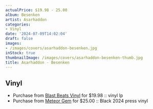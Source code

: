 ```yaml
---
actualPrice: $19.98 - 25.00
album: Besenken
artist: Asarhaddon
categories:
- Vinyl
date: '2024-07-09T14:02:04'
draft: false
images:
- /images/covers/asarhaddon-besenken.jpg
inStock: true
thumbnailImage: /images/covers/asarhaddon-besenken-thumb.jpg
title: Asarhaddon - Besenken
---
```


## Vinyl
* Purchase from [Blast Beats Vinyl](https://blastbeatsvinyl.com/products/asarhaddon-besenken-vinyl-lp) for $19.98 :: vinyl lp
* Purchase from [Meteor Gem](https://meteor-gem.com/products/asarhaddon-besenken-lp) for $25.00 :: Black 2024 press vinyl
